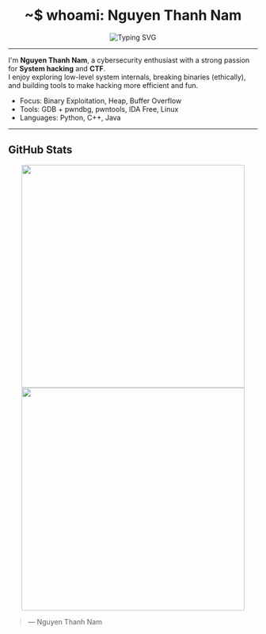 <h1 align="center">~$ whoami: Nguyen Thanh Nam</h1>


<p align="center">
  <img src="https://readme-typing-svg.demolab.com?font=Fira+Code&size=24&duration=3000&pause=1000&color=00F7FF&center=true&vCenter=true&width=600&lines=Cybersecurity+Enthusiast;CTF+Player;Python+|+C%2B%2B+|+Java" alt="Typing SVG" />
</p>

---

I'm **Nguyen Thanh Nam**, a cybersecurity enthusiast with a strong passion for **System hacking** and **CTF**.  
I enjoy exploring low-level system internals, breaking binaries (ethically), and building tools to make hacking more efficient and fun.

- Focus: Binary Exploitation, Heap, Buffer Overflow  
- Tools: GDB + pwndbg, pwntools, IDA Free, Linux  
- Languages: Python, C++, Java

---

## GitHub Stats

<p align="center">
  <img src="https://github-readme-stats.vercel.app/api?username=Nguyen-Thanh-Nam&show_icons=true&theme=tokyonight" width="450" />
  <img src="https://github-readme-streak-stats.herokuapp.com?user=Nguyen-Thanh-Nam&theme=tokyonight" width="450" />
</p>


> — Nguyen Thanh Nam

